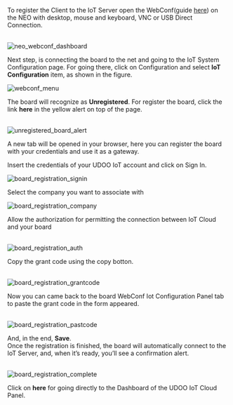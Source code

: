 To register the Client to the IoT Server open the WebConf(guide [here](https://www.udoo.org/docs-neo/Basic_Setup/Web_Control_Panel.html)) on the NEO with desktop, mouse and keyboard, VNC or USB Direct Connection.

</br>

<img src="../img/04_neo_webconf_dashboard.png" alt="neo_webconf_dashboard" class="img-responsive" >

</br>

Next step, is connecting the board to the net and going to the IoT System Configuration page.
For going there, click on Configuration and select **IoT Configuration** item, as shown in the figure.


<img src="../img/05_webconf_menu.png" alt="webconf_menu" class="img-responsive" >

</br>

The board will recognize as **Unregistered**.
For register the board, click the link __**here**__ in the yellow alert on top of the page.

</br>

<img src="../img/07_unregistered_board_alert.png" alt="unregistered_board_alert" class="img-responsive" >

</br>

A new tab will be opened in your browser, here you can register the board with your credentials and use it as a gateway.

Insert the credentials of your UDOO IoT account and click on Sign In.

<img src="../img/08_board_registration_signin.png" alt="board_registration_signin" class="img-responsive" >

Select the company you want to associate with

<img src="../img/09_board_registration_company.png" alt="board_registration_company" class="img-responsive" >

Allow the authorization for permitting the connection between IoT Cloud and your board

</br>

<img src="../img/10_board_registration_auth.png" alt="board_registration_auth" class="img-responsive" >

Copy the grant code using the copy botton.

</br>

<img src="../img/11_board_registration_grantcode.png" alt="board_registration_grantcode" class="img-responsive" >

Now you can came back to the board WebConf Iot Configuration Panel tab to paste the grant code in the form appeared.

</br>

<img src="../img/12_board_registration_pastcode.png" alt="board_registration_pastcode" class="img-responsive" >

</br>

And, in the end, **Save**.  
Once the registration is finished, the board will automatically connect to the IoT Server, and, when ìt’s ready, you’ll see a confirmation alert.  

</br>

<img src="../img/13_board_registration_complete.png" alt="board_registration_complete" class="img-responsive" >

</br>

Click on __**here**__ for going directly to the Dashboard of the UDOO IoT Cloud Panel.

